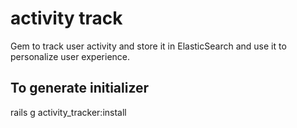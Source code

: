activity track
=============

Gem to track user activity and store it in ElasticSearch and use it to personalize user experience.

To generate initializer
-------------

rails g activity_tracker:install
